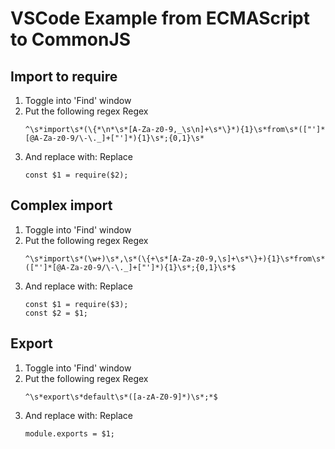 # VSCode Example from ECMAScript to CommonJS
## Import to require
1. Toggle into 'Find' window
2. Put the following regex
   Regex
   ```
   ^\s*import\s*(\{*\n*\s*[A-Za-z0-9,_\s\n]+\s*\}*){1}\s*from\s*(["']*[@A-Za-z0-9/\-\._]+["']*){1}\s*;{0,1}\s*
   ```
3. And replace with:
   Replace
   ```
   const $1 = require($2);
   ```
## Complex import
1. Toggle into 'Find' window
2. Put the following regex
   Regex
   ```
   ^\s*import\s*(\w+)\s*,\s*(\{+\s*[A-Za-z0-9,\s]+\s*\}+){1}\s*from\s*(["']*[@A-Za-z0-9/\-\._]+["']*){1}\s*;{0,1}\s*$
   ```
3. And replace with:
   Replace
   ```
   const $1 = require($3);
   const $2 = $1;
   ```
## Export
1. Toggle into 'Find' window
2. Put the following regex
   Regex
   ```
   ^\s*export\s*default\s*([a-zA-Z0-9]*)\s*;*$
   ```
3. And replace with:
   Replace
   ```
   module.exports = $1;
   ```
